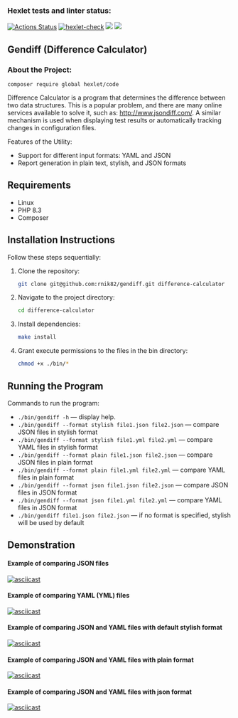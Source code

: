 ### Hexlet tests and linter status:
[![Actions Status](https://github.com/rnik82/php-project-48/actions/workflows/hexlet-check.yml/badge.svg)](https://github.com/rnik82/php-project-48/actions)
[![hexlet-check](https://github.com/rnik82/php-project-48/actions/workflows/hexlet-check.yml/badge.svg)](https://github.com/rnik82/php-project-48/actions/workflows/hexlet-check.yml)
<a href="https://codeclimate.com/github/rnik82/php-project-48/maintainability"><img src="https://api.codeclimate.com/v1/badges/d784e95c4054c8f86da4/maintainability" /></a>
<a href="https://codeclimate.com/github/rnik82/php-project-48/test_coverage"><img src="https://api.codeclimate.com/v1/badges/d784e95c4054c8f86da4/test_coverage" /></a>

## Gendiff (Difference Calculator)

### About the Project:
    composer require global hexlet/code
 
Difference Calculator is a program that determines the difference between two data structures. This is a popular problem,
and there are many online services available to solve it, such as: http://www.jsondiff.com/. A similar mechanism is used
when displaying test results or automatically tracking changes in configuration files.

Features of the Utility:
- Support for different input formats: YAML and JSON
- Report generation in plain text, stylish, and JSON formats

## Requirements

- Linux
- PHP 8.3
- Composer

## Installation Instructions

Follow these steps sequentially:

1. Clone the repository:

    ```bash
    git clone git@github.com:rnik82/gendiff.git difference-calculator
    ```

2. Navigate to the project directory:
    
    ```bash
    cd difference-calculator
    ```
    
3. Install dependencies:
    
    ```bash
    make install
    ```
    
4. Grant execute permissions to the files in the bin directory:
    
    ```bash
    chmod +x ./bin/*
    ```

## Running the Program

Commands to run the program:

- `./bin/gendiff -h` — display help.
- `./bin/gendiff --format stylish file1.json file2.json` — compare JSON files in stylish format
- `./bin/gendiff --format stylish file1.yml file2.yml` — compare YAML files in stylish format
- `./bin/gendiff --format plain file1.json file2.json` — compare JSON files in plain format
- `./bin/gendiff --format plain file1.yml file2.yml` — compare YAML files in plain format
- `./bin/gendiff --format json file1.json file2.json` — compare JSON files in JSON format
- `./bin/gendiff --format json file1.yml file2.yml` — compare YAML files in JSON format
- `./bin/gendiff file1.json file2.json` — if no format is specified, stylish will be used by default

## Demonstration

#### Example of comparing JSON files
[![asciicast](https://asciinema.org/a/674675.svg)](https://asciinema.org/a/674675)

#### Example of comparing YAML (YML) files
[![asciicast](https://asciinema.org/a/675011.svg)](https://asciinema.org/a/675011)

#### Example of comparing JSON and YAML files with default stylish format
[![asciicast](https://asciinema.org/a/675493.svg)](https://asciinema.org/a/675493)

#### Example of comparing JSON and YAML files with plain format
[![asciicast](https://asciinema.org/a/675642.svg)](https://asciinema.org/a/675642)

#### Example of comparing JSON and YAML files with json format
[![asciicast](https://asciinema.org/a/675901.svg)](https://asciinema.org/a/675901)
